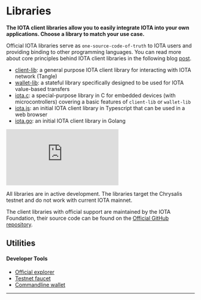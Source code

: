 # Libraries

**The IOTA client libraries allow you to easily integrate IOTA into your own applications. Choose a library to match your use case.**

Official IOTA libraries serve as `one-source-code-of-truth` to IOTA users and providing binding to other programming languages. You can read more about core principles behind IOTA client libraries in the following blog [post](https://blog.iota.org/the-new-iota-client-libraries-harder-better-faster-stronger/).


- [client-lib](client.md): a general purpose IOTA client library for interacting with IOTA network (Tangle)
- [wallet-lib](wallet.md): a stateful library specifically designed to be used for IOTA value-based transfers 
- [iota.c](https://github.com/iotaledger/iota.c): a special-purpose library in C for embedded devices (with microcontrollers) covering a basic features of `client-lib` or `wallet-lib`
- [iota.js](https://github.com/iotaledger/iota.js/tree/chrysalis): an initial IOTA client library in Typescript that can be used in a web browser
- [iota.go](https://github.com/iotaledger/iota.go/tree/chrysalis/phase2): an initial IOTA client library in Golang


<div class="iframe-wrapper">
<iframe src="https://www.youtube.com/embed/N2VW3zJQmso" frameborder="0" allow="accelerometer; autoplay; clipboard-write; encrypted-media; gyroscope; picture-in-picture" allowfullscreen></iframe>
</div>


All libraries are in active development. The libraries target the Chrysalis testnet and do not work with current IOTA mainnet.

The client libraries with official support are maintained by the IOTA Foundation, their source code can be found on the [Official GitHub repository](https://github.com/iotaledger).


## Utilities

#### **Developer Tools** ####    
- [Official explorer](https://explorer.iota.org/chrysalis)
- [Testnet faucet](https://faucet.testnet.chrysalis2.com/)
- [Commandline wallet](https://github.com/iotaledger/cli-wallet)
---------------
